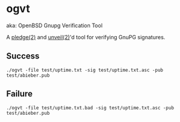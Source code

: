 # ogvt

aka: OpenBSD Gnupg Verification Tool

A [pledge(2)](https://man.openbsd.org/pledge) and [unveil(2)](https://man.openbsd.org/unvile)'d tool for verifying GnuPG signatures.


## Success
```
./ogvt -file test/uptime.txt -sig test/uptime.txt.asc -pub test/abieber.pub
```

## Failure
```
./ogvt -file test/uptime.txt.bad -sig test/uptime.txt.asc -pub test/abieber.pub
```
